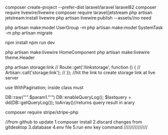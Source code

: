 composer create-project --prefer-dist laravel/laravel laravel82
composer require livewire/livewire
composer require laravel/jetstream
php artisan jetstream:install livewire
php artisan livewire:publish --assets//no need

php artisan make:model UserGroup -m
php artisan make:model SystemTask -m
php artisan migrate

npm install
npm run dev

php artisan make:livewire HomeComponent
php artisan make:livewire theme.Header

php artisan storage:link
// Route::get('/linkstorage', function () {
//     Artisan::call('storage:link');
// });
//hit the link to create storage link at live server

use WithPagination; inside class must

DB::raw("'".$param1."'")
DB::enableQueryLog();
$lastquery = dd(DB::getQueryLog());
toArray()//returns query result in arary

composer require stripe/stripe-php

//from github to update
1.composer install
2.discard changes from gitdesktop
3.database
4.env file
5.run env key command
///////////////
